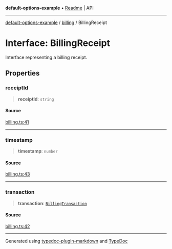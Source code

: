 **default-options-example** • [Readme](../../README.md) \| API

***

[default-options-example](../../modules.md) / [billing](../README.md) / BillingReceipt

# Interface: BillingReceipt

Interface representing a billing receipt.

## Properties

### receiptId

> **receiptId**: `string`

#### Source

[billing.ts:41](https://github.com/tgreyuk/typedoc-plugin-markdown-examples/blob/ce7cd91/examples/core/src/billing.ts#L41)

***

### timestamp

> **timestamp**: `number`

#### Source

[billing.ts:43](https://github.com/tgreyuk/typedoc-plugin-markdown-examples/blob/ce7cd91/examples/core/src/billing.ts#L43)

***

### transaction

> **transaction**: [`BillingTransaction`](BillingTransaction.md)

#### Source

[billing.ts:42](https://github.com/tgreyuk/typedoc-plugin-markdown-examples/blob/ce7cd91/examples/core/src/billing.ts#L42)

***

Generated using [typedoc-plugin-markdown](https://www.npmjs.com/package/typedoc-plugin-markdown) and [TypeDoc](https://typedoc.org/)
